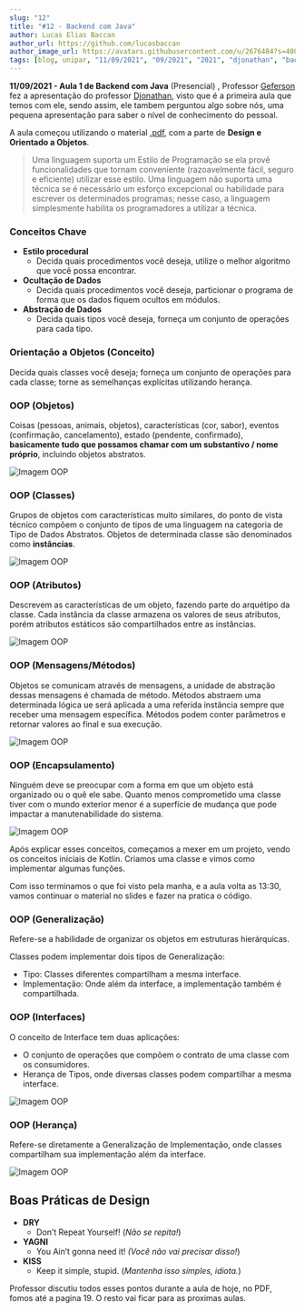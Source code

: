 ```yaml
---
slug: "12"
title: "#12 - Backend com Java"
author: Lucas Elias Baccan
author_url: https://github.com/lucasbaccan
author_image_url: https://avatars.githubusercontent.com/u/2676484?s=400&v=4
tags: [blog, unipar, "11/09/2021", "09/2021", "2021", "djonathan", "backend com java", "presencial"]
---
```


**11/09/2021 - Aula 1 de Backend com Java** (Presencial)
, 
Professor [Geferson](/professores/geferson) fez a apresentação do professor [Djonathan](/professores/djonathan), visto que é a primeira aula que temos com ele, sendo assim, ele tambem perguntou algo sobre nós, uma pequena apresentação para saber o nível de conhecimento do pessoal.

A aula começou utilizando o material [.pdf](/docs/aula-12/Modulo-1-Orientacao-a-Objetos.pdf), com a parte de **Design e Orientado a Objetos**.

> Uma linguagem suporta um Estilo de Programação se ela provê funcionalidades que tornam conveniente (razoavelmente fácil, seguro e eficiente) utilizar esse estilo. Uma linguagem não suporta uma técnica se é necessário um esforço excepcional ou habilidade para escrever os determinados programas; nesse caso, a linguagem simplesmente habilita os programadores a utilizar a técnica.

<h3>Conceitos Chave</h3>

- **Estilo procedural**
  - Decida quais procedimentos você deseja, utilize o melhor algoritmo que você possa encontrar.
- **Ocultação de Dados**
  - Decida quais procedimentos você deseja, particionar o programa de forma que os dados fiquem ocultos em módulos.
- **Abstração de Dados**
  - Decida quais tipos você deseja, forneça um conjunto de operações para cada tipo.

<h3>Orientação a Objetos (Conceito)</h3>

Decida quais classes você deseja; forneça um conjunto de operações para cada classe; torne as semelhanças explícitas utilizando herança.

<h3>OOP (Objetos)</h3>

Coisas (pessoas, animais, objetos), características (cor, sabor), eventos (confirmação, cancelamento), estado (pendente, confirmado), **basicamente tudo que possamos chamar com um substantivo / nome próprio**, incluindo objetos abstratos.

![Imagem OOP](/docs/aula-12/imagem-OOP-objetos.png)

<h3>OOP (Classes)</h3>

Grupos de objetos com características muito similares, do ponto de vista técnico compõem o conjunto de tipos de uma linguagem na categoria de Tipo de Dados Abstratos. Objetos de determinada classe são denominados como **instâncias**.

![Imagem OOP](/docs/aula-12/imagem-OOP-classes.png)

<h3>OOP (Atributos)</h3>

Descrevem as características de um objeto, fazendo parte do arquétipo da classe. Cada instância da classe armazena os valores de seus atributos, porém atributos estáticos são compartilhados entre as instâncias.

![Imagem OOP](/docs/aula-12/imagem-OOP-atributos.png)

<h3>OOP (Mensagens/Métodos)</h3>

Objetos se comunicam através de mensagens, a unidade de abstração dessas mensagens é chamada de método. Métodos abstraem uma determinada lógica  ue será aplicada a uma referida instância sempre que receber uma mensagem específica. Métodos podem conter parâmetros e retornar valores ao final e sua execução.

![Imagem OOP](/docs/aula-12/imagem-OOP-metodos.png)

<h3>OOP (Encapsulamento)</h3>

Ninguém deve se preocupar com a forma em que um objeto está organizado ou o quê ele sabe. Quanto menos comprometido uma classe tiver com o mundo exterior menor é a superfície de mudança que pode impactar a manutenabilidade do sistema.

![Imagem OOP](/docs/aula-12/imagem-OOP-encapsulamento.png)

Após explicar esses conceitos, começamos a mexer em um projeto, vendo os conceitos iniciais de Kotlin. Criamos uma classe e vimos como implementar algumas funções.

Com isso terminamos o que foi visto pela manha, e a aula volta as 13:30, vamos continuar o material no slides e fazer na pratica o código.

<h3>OOP (Generalização)</h3>

Refere-se a habilidade de organizar os objetos em estruturas hierárquicas.

Classes podem implementar dois tipos de Generalização:  
- Tipo: Classes diferentes compartilham a mesma interface.
- Implementação: Onde além da interface, a implementação também é compartilhada.

<h3>OOP (Interfaces)</h3>

O conceito de Interface tem duas aplicações:
- O conjunto de operações que compõem o contrato de uma classe com os consumidores.
- Herança de Tipos, onde diversas classes podem compartilhar a mesma interface.

![Imagem OOP](/docs/aula-12/imagem-OOP-interfaces.png)

<h3>OOP (Herança)</h3>

Refere-se diretamente a Generalização de Implementação, onde classes compartilham sua implementação além da interface.

![Imagem OOP](/docs/aula-12/imagem-OOP-heranca.png)

<h2>Boas Práticas de Design</h2>

- **DRY**
  - Don’t Repeat Yourself! (*Não se repita!*)
- **YAGNI**
  - You Ain’t gonna need it! *(Você não vai precisar disso!*)
- **KISS**
  - Keep it simple, stupid. (*Mantenha isso simples, idiota.*)

Professor discutiu todos esses pontos durante a aula de hoje, no PDF, fomos até a pagina 19. O resto vai ficar para as proximas aulas.
